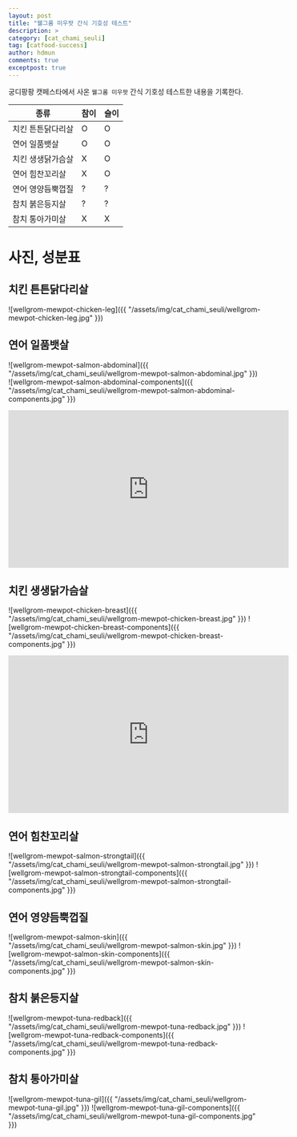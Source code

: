 ```yaml
---
layout: post
title: "웰그롬 미우팟 간식 기호성 테스트"
description: >
category: [cat_chami_seuli]
tag: [catfood-success]
author: hdmun
comments: true
exceptpost: true
---
```


궁디팡팡 캣페스타에서 사온 `웰그롬 미우팟` 간식 기호성 테스트한 내용을 기록한다.

| 종류 | 참이 | 슬이 |
| --- | --- | --- |
| 치킨 튼튼닭다리살 | O | O |
| 연어 일품뱃살 | O | O |
| 치킨 생생닭가슴살 | X | O |
| 연어 힘찬꼬리살 | X | O |
| 연어 영양듬뿍껍질 | ? | ? |
| 참치 붉은등지살 | ? | ? |
| 참치 통아가미살 | X | X |

# 사진, 성분표

## 치킨 튼튼닭다리살
![wellgrom-mewpot-chicken-leg]({{ "/assets/img/cat_chami_seuli/wellgrom-mewpot-chicken-leg.jpg" }})

## 연어 일품뱃살
![wellgrom-mewpot-salmon-abdominal]({{ "/assets/img/cat_chami_seuli/wellgrom-mewpot-salmon-abdominal.jpg" }})
![wellgrom-mewpot-salmon-abdominal-components]({{ "/assets/img/cat_chami_seuli/wellgrom-mewpot-salmon-abdominal-components.jpg" }})

<iframe width="560" height="315" src="https://www.youtube.com/embed/v5ijQP8Q_KY" frameborder="0" allowfullscreen></iframe>

## 치킨 생생닭가슴살
![wellgrom-mewpot-chicken-breast]({{ "/assets/img/cat_chami_seuli/wellgrom-mewpot-chicken-breast.jpg" }})
![wellgrom-mewpot-chicken-breast-components]({{ "/assets/img/cat_chami_seuli/wellgrom-mewpot-chicken-breast-components.jpg" }})

<iframe width="560" height="315" src="https://www.youtube.com/embed/Wi0u4N7B6BY" frameborder="0" allowfullscreen></iframe>

## 연어 힘찬꼬리살
![wellgrom-mewpot-salmon-strongtail]({{ "/assets/img/cat_chami_seuli/wellgrom-mewpot-salmon-strongtail.jpg" }})
![wellgrom-mewpot-salmon-strongtail-components]({{ "/assets/img/cat_chami_seuli/wellgrom-mewpot-salmon-strongtail-components.jpg" }})

## 연어 영양듬뿍껍질
![wellgrom-mewpot-salmon-skin]({{ "/assets/img/cat_chami_seuli/wellgrom-mewpot-salmon-skin.jpg" }})
![wellgrom-mewpot-salmon-skin-components]({{ "/assets/img/cat_chami_seuli/wellgrom-mewpot-salmon-skin-components.jpg" }})

## 참치 붉은등지살
![wellgrom-mewpot-tuna-redback]({{ "/assets/img/cat_chami_seuli/wellgrom-mewpot-tuna-redback.jpg" }})
![wellgrom-mewpot-tuna-redback-components]({{ "/assets/img/cat_chami_seuli/wellgrom-mewpot-tuna-redback-components.jpg" }})

## 참치 통아가미살
![wellgrom-mewpot-tuna-gil]({{ "/assets/img/cat_chami_seuli/wellgrom-mewpot-tuna-gil.jpg" }})
![wellgrom-mewpot-tuna-gil-components]({{ "/assets/img/cat_chami_seuli/wellgrom-mewpot-tuna-gil-components.jpg" }})
